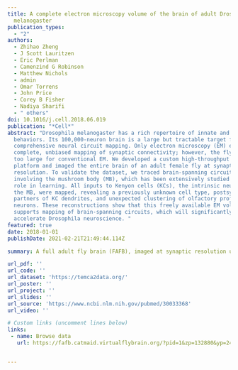 ```yaml
---
title: A complete electron microscopy volume of the brain of adult Drosophila
  melanogaster
publication_types:
  - "2"
authors:
  - Zhihao Zheng
  - J Scott Lauritzen
  - Eric Perlman
  - Camenzind G Robinson
  - Matthew Nichols
  - admin
  - Omar Torrens
  - John Price
  - Corey B Fisher
  - Nadiya Sharifi
  - " others"
doi: 10.1016/j.cell.2018.06.019
publication: "*Cell*"
abstract: "Drosophila melanogaster has a rich repertoire of innate and learned
  behaviors. Its 100,000-neuron brain is a large but tractable target for
  comprehensive neural circuit mapping. Only electron microscopy (EM) enables
  complete, unbiased mapping of synaptic connectivity; however, the fly brain is
  too large for conventional EM. We developed a custom high-throughput EM
  platform and imaged the entire brain of an adult female fly at synaptic
  resolution. To validate the dataset, we traced brain-spanning circuitry
  involving the mushroom body (MB), which has been extensively studied for its
  role in learning. All inputs to Kenyon cells (KCs), the intrinsic neurons of
  the MB, were mapped, revealing a previously unknown cell type, postsynaptic
  partners of KC dendrites, and unexpected clustering of olfactory projection
  neurons. These reconstructions show that this freely available EM volume
  supports mapping of brain-spanning circuits, which will significantly
  accelerate Drosophila neuroscience. "
featured: true
date: 2018-01-01
publishDate: 2021-02-21T21:49:44.114Z

summary: A full adult fly brain (FAFB), imaged at synaptic resolution using TEM.  7,062 brain slices (23 million images, 115 TB on disk, over 1.5 years. ~1/5 of which were acquired autonomously using a custom pick and place Autoloader robot.) 

url_pdf: ''
url_code: ''
url_dataset: 'https://temca2data.org/'
url_poster: ''
url_project: ''
url_slides: ''
url_source: 'https://www.ncbi.nlm.nih.gov/pubmed/30033368'
url_video: ''

# Custom links (uncomment lines below)
links:
 - name: Browse data
   url: https://fafb.catmaid.virtualflybrain.org/?pid=1&zp=132880&yp=241444&xp=529482&tool=navigator&sid0=1&s0=8


---
```

